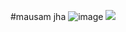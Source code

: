 #mausam jha
![image](https://github.com/Mausam2003/Mausam2003/assets/133310551/4fe3c11e-b42f-4b5a-8a79-9cc7eb237766)
![](https://raw.githubusercontent.com/halfrost/halfrost/master/icons/header_.png)


<!-- ![linke3 mackph](https://user-images.githubusercontent.com/71630336/167281758-e4f57b2b-4877-4fea-9706-48099f96b94c.png) -->




 
   
   
   




